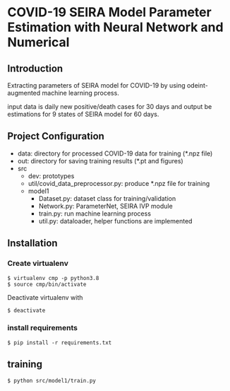# COVID-19 SEIRA Model Parameter Estimation with Neural Network and Numerical 


## Introduction
Extracting parameters of SEIRA model for COVID-19 by using odeint-augmented machine learning process.

input data is daily new positive/death cases for 30 days and output be estimations for 9 states of SEIRA model for 60 days.


## Project Configuration
* data: directory for processed COVID-19 data for training (*.npz file)
* out: directory for saving training results (*.pt and figures)
* src
  - dev: prototypes
  - util/covid_data_preprocessor.py: produce *.npz file for training
  - model1
    * Dataset.py: dataset class for training/validation
    * Network.py: ParameterNet, SEIRA IVP module
    * train.py: run machine learning process
    * util.py: dataloader, helper functions are implemented



## Installation
### Create virtualenv
```shell
$ virtualenv cmp -p python3.8
$ source cmp/bin/activate
```

Deactivate virtualenv with
```shell
$ deactivate
```

### install requirements
```shell
$ pip install -r requirements.txt
```

## training
```shell
$ python src/model1/train.py
```

